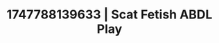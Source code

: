 ---
categories:
- Pussy eating
- Wet lips
- Shadow play
- Mindful pleasure
- Cheerleader roleplay
image: /assets/images/1747788139633.jpg
layout: post
seo:
  description: Featured content with sensual ABDL Play, Scat Fetish. HD images available.
  keywords: ABDL Play, Scat Fetish
  og_image: /assets/images/1747788139633.jpg
  schema_type: VisualArtwork
tags:
- '#1747788139633'
- Scat Fetish
- ABDL Play
title: 1747788139633 | Scat Fetish ABDL Play
---